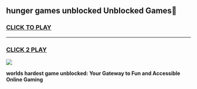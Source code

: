 
## hunger games unblocked Unblocked Games👋
<h3>
<a href="https://premium.freeplayer.one?title=hunger_games_unblocked&ref=16F">CLICK TO PLAY</a></h3>
<hr>

<h3>
<a href="https://premium.freeplayer.one?title=hunger_games_unblocked&ref=16F">CLICK 2 PLAY</a>
  
</h3>

<a href="https://premium.freeplayer.one?title=hunger_games_unblocked&ref=16F/"><img src="https://clearcache.store/games.png"></a>


**worlds hardest game unblocked: Your Gateway to Fun and Accessible Online Gaming**

